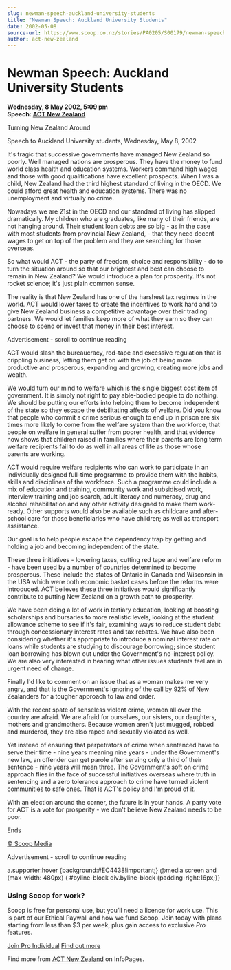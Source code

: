 ```yaml
---
slug: newman-speech-auckland-university-students
title: "Newman Speech: Auckland University Students"
date: 2002-05-08
source-url: https://www.scoop.co.nz/stories/PA0205/S00179/newman-speech-auckland-university-students.htm
author: act-new-zealand
---
```

Newman Speech: Auckland University Students
===========================================

**Wednesday, 8 May 2002, 5:09 pm**  
**Speech: [ACT New Zealand](https://info.scoop.co.nz/ACT_New_Zealand)**

Turning New Zealand Around

Speech to Auckland University students, Wednesday, May 8, 2002

It's tragic that successive governments have managed New Zealand so poorly. Well managed nations are prosperous. They have the money to fund world class health and education systems. Workers command high wages and those with good qualifications have excellent prospects. When I was a child, New Zealand had the third highest standard of living in the OECD. We could afford great health and education systems. There was no unemployment and virtually no crime.

Nowadays we are 21st in the OECD and our standard of living has slipped dramatically. My children who are graduates, like many of their friends, are not hanging around. Their student loan debts are so big - as in the case with most students from provincial New Zealand, - that they need decent wages to get on top of the problem and they are searching for those overseas.

So what would ACT - the party of freedom, choice and responsibility - do to turn the situation around so that our brightest and best can choose to remain in New Zealand? We would introduce a plan for prosperity. It's not rocket science; it's just plain common sense.

The reality is that New Zealand has one of the harshest tax regimes in the world. ACT would lower taxes to create the incentives to work hard and to give New Zealand business a competitive advantage over their trading partners. We would let families keep more of what they earn so they can choose to spend or invest that money in their best interest.

Advertisement - scroll to continue reading





ACT would slash the bureaucracy, red-tape and excessive regulation that is crippling business, letting them get on with the job of being more productive and prosperous, expanding and growing, creating more jobs and wealth.

We would turn our mind to welfare which is the single biggest cost item of government. It is simply not right to pay able-bodied people to do nothing. We should be putting our efforts into helping them to become independent of the state so they escape the debilitating affects of welfare. Did you know that people who commit a crime serious enough to end up in prison are six times more likely to come from the welfare system than the workforce, that people on welfare in general suffer from poorer health, and that evidence now shows that children raised in families where their parents are long term welfare recipients fail to do as well in all areas of life as those whose parents are working.

ACT would require welfare recipients who can work to participate in an individually designed full-time programme to provide them with the habits, skills and disciplines of the workforce. Such a programme could include a mix of education and training, community work and subsidised work, interview training and job search, adult literacy and numeracy, drug and alcohol rehabilitation and any other activity designed to make them work-ready. Other supports would also be available such as childcare and after-school care for those beneficiaries who have children; as well as transport assistance.

Our goal is to help people escape the dependency trap by getting and holding a job and becoming independent of the state.

These three initiatives - lowering taxes, cutting red tape and welfare reform - have been used by a number of countries determined to become prosperous. These include the states of Ontario in Canada and Wisconsin in the USA which were both economic basket cases before the reforms were introduced. ACT believes these three initiatives would significantly contribute to putting New Zealand on a growth path to prosperity.

We have been doing a lot of work in tertiary education, looking at boosting scholarships and bursaries to more realistic levels, looking at the student allowance scheme to see if it's fair, examining ways to reduce student debt through concessionary interest rates and tax rebates. We have also been considering whether it's appropriate to introduce a nominal interest rate on loans while students are studying to discourage borrowing; since student loan borrowing has blown out under the Government's no-interest policy. We are also very interested in hearing what other issues students feel are in urgent need of change.

Finally I'd like to comment on an issue that as a woman makes me very angry, and that is the Government's ignoring of the call by 92% of New Zealanders for a tougher approach to law and order.

With the recent spate of senseless violent crime, women all over the country are afraid. We are afraid for ourselves, our sisters, our daughters, mothers and grandmothers. Because women aren't just mugged, robbed and murdered, they are also raped and sexually violated as well.

Yet instead of ensuring that perpetrators of crime when sentenced have to serve their time - nine years meaning nine years - under the Government's new law, an offender can get parole after serving only a third of their sentence - nine years will mean three. The Government's soft on crime approach flies in the face of successful initiatives overseas where truth in sentencing and a zero tolerance approach to crime have turned violent communities to safe ones. That is ACT's policy and I'm proud of it.

With an election around the corner, the future is in your hands. A party vote for ACT is a vote for prosperity - we don't believe New Zealand needs to be poor.

Ends

[© Scoop Media](http://www.scoop.co.nz/about/terms.html)  

Advertisement - scroll to continue reading



a.supporter:hover {background:#EC4438!important;} @media screen and (max-width: 480px) { #byline-block div.byline-block {padding-right:16px;}}

### Using Scoop for work?

Scoop is free for personal use, but you’ll need a licence for work use. This is part of our Ethical Paywall and how we fund Scoop. Join today with plans starting from less than $3 per week, plus gain access to exclusive _Pro_ features.  
  
[Join Pro Individual](https://pro.scoop.co.nz/Individual/?from=ProIn24) [Find out more](https://pro.scoop.co.nz/using-scoop-for-work/?from=ProIn24)

Find more from [ACT New Zealand](https://info.scoop.co.nz/ACT_New_Zealand) on InfoPages.